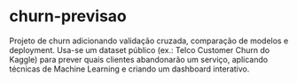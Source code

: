 # churn-previsao
Projeto de churn adicionando validação cruzada, comparação de modelos e deployment. Usa-se um dataset público (ex.: Telco Customer Churn do Kaggle) para prever quais clientes abandonarão um serviço, aplicando técnicas de Machine Learning e criando um dashboard interativo.

